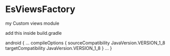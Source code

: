 # EsViewsFactory
my Custom views module

add this inside build.gradle

android {
...
  compileOptions {
        sourceCompatibility JavaVersion.VERSION_1_8
        targetCompatibility JavaVersion.VERSION_1_8
    }
...
}
